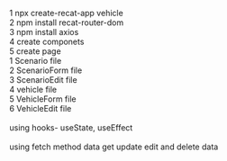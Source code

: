 1 npx create-recat-app vehicle <br/>
2 npm install recat-router-dom <br/>
3 npm install axios <br/>
4 create componets <br/>
5 create page <br/>
    1 Scenario file <br/>
    2 ScenarioForm file <br/>
    3 ScenarioEdit file <br/>
    4 vehicle file <br/>
    5 VehicleForm file <br/>
    6 VehicleEdit file <br/>
<br/>
using hooks- useState, useEffect <br/>
<br/>
using fetch method data get update edit and delete data